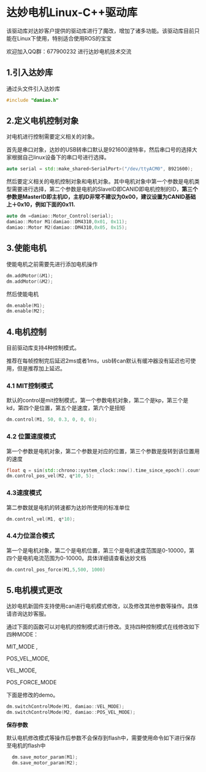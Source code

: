 # 达妙电机Linux-C++驱动库
该驱动库对达妙客户提供的驱动库进行了魔改，增加了诸多功能。该驱动库目前只能在Linux下使用，特别适合使用ROS的宝宝

欢迎加入QQ群：677900232 进行达妙电机技术交流

## 1.引入达妙库

通过头文件引入达妙库

```c++
#include "damiao.h"
```

## 2.定义电机控制对象

对电机进行控制需要定义相关的对象。

首先是串口对象，达妙的USB转串口默认是921600波特率，然后串口号的选择大家根据自己linux设备下的串口号进行选择。

```c++
auto serial = std::make_shared<SerialPort>("/dev/ttyACM0", B921600);
```

然后要定义相关的电机控制对象和电机对象。其中电机对象中第一个参数是电机类型需要进行选择，第二个参数是电机的SlaveID即CANID即电机控制的ID，**第三个参数是MasterID即主机ID，主机ID非常不建议为0x00，建议设置为CANID基础上＋0x10，例如下面的0x11.**

```c++
auto dm =damiao::Motor_Control(serial);
damiao::Motor M1(damiao::DM4310,0x01, 0x11);
damiao::Motor M2(damiao::DM4310,0x05, 0x15);
```

## 3.使能电机

使能电机之前需要先进行添加电机操作

```c++
dm.addMotor(&M1);
dm.addMotor(&M2);
```

然后使能电机

```c++
dm.enable(M1);
dm.enable(M2);
```

## 4.电机控制

目前驱动库支持4种控制模式。

推荐在每帧控制完后延迟2ms或者1ms，usb转can默认有缓冲器没有延迟也可使用，但是推荐加上延迟。

### 4.1 MIT控制模式

默认的control是mit控制模式，第一个参数电机对象，第二个是kp，第三个是kd，第四个是位置，第五个是速度，第六个是扭矩

```c++
dm.control(M1, 50, 0.3, 0, 0, 0);
```

### 4.2 位置速度模式

第一个参数是电机对象，第二个参数是对应的位置，第三个参数是旋转到该位置用的速度

```c++
float q = sin(std::chrono::system_clock::now().time_since_epoch().count() / 1e9);
dm.control_pos_vel(M2, q*10, 5);
```

### 4.3速度模式

第二参数就是电机的转速都为达妙所使用的标准单位

```c++
dm.control_vel(M1, q*10);
```

### 4.4力位混合模式

第一个是电机对象，第二个是电机位置，第三个是电机速度范围是0-10000，第四个是电机电流范围为0-10000。具体详细请查看达妙文档

```c++
dm.control_pos_force(M1,5,500, 1000)
```

## 5.电机模式更改

达妙电机新固件支持使用can进行电机模式修改，以及修改其他参数等操作。具体请咨询达妙客服。

通过下面的函数可以对电机的控制模式进行修改。支持四种控制模式在线修改如下四种MODE：

MIT_MODE ,

POS_VEL_MODE,

VEL_MODE,

POS_FORCE_MODE

下面是修改的demo。

```c++
dm.switchControlMode(M1, damiao::VEL_MODE);
dm.switchControlMode(M2, damiao::POS_VEL_MODE);
```

**保存参数**

默认电机修改模式等操作后参数不会保存到flash中，需要使用命令如下进行保存至电机的flash中

```c++
  dm.save_motor_param(M1);
  dm.save_motor_param(M2);
```

